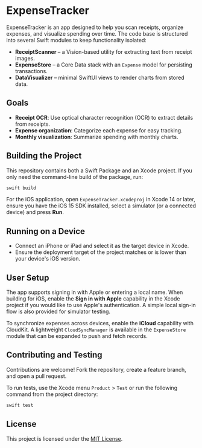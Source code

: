 # ExpenseTracker

ExpenseTracker is an app designed to help you scan receipts, organize expenses, and visualize spending over time. The code base is structured into several Swift modules to keep functionality isolated:

- **ReceiptScanner** – a Vision-based utility for extracting text from receipt images.
- **ExpenseStore** – a Core Data stack with an `Expense` model for persisting transactions.
- **DataVisualizer** – minimal SwiftUI views to render charts from stored data.

## Goals

- **Receipt OCR**: Use optical character recognition (OCR) to extract details from receipts.
- **Expense organization**: Categorize each expense for easy tracking.
- **Monthly visualization**: Summarize spending with monthly charts.

## Building the Project

This repository contains both a Swift Package and an Xcode project. If you only
need the command-line build of the package, run:

```bash
swift build
```

For the iOS application, open `ExpenseTracker.xcodeproj` in Xcode 14 or later,
ensure you have the iOS 15 SDK installed, select a simulator (or a connected
device) and press **Run**.

## Running on a Device

- Connect an iPhone or iPad and select it as the target device in Xcode.
- Ensure the deployment target of the project matches or is lower than your device's iOS version.

## User Setup

The app supports signing in with Apple or entering a local name. When building for iOS, enable the **Sign in with Apple** capability in the Xcode project if you would like to use Apple's authentication. A simple local sign-in flow is also provided for simulator testing.

To synchronize expenses across devices, enable the **iCloud** capability with CloudKit. A lightweight `CloudSyncManager` is available in the `ExpenseStore` module that can be expanded to push and fetch records.

## Contributing and Testing

Contributions are welcome! Fork the repository, create a feature branch, and open a pull request.

To run tests, use the Xcode menu `Product` > `Test` or run the following command from the project directory:
```bash
swift test
```


## License

This project is licensed under the [MIT License](LICENSE).

